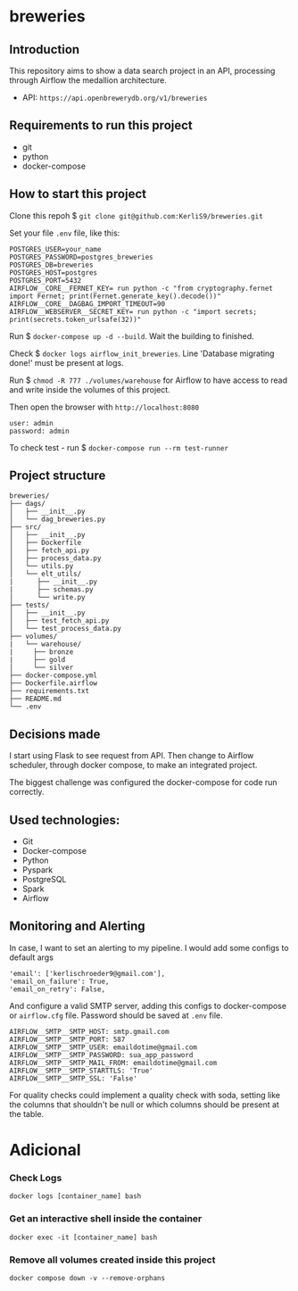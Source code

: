 # breweries

## Introduction

This repository aims to show a data search project in an API, processing through Airflow the medallion architecture.

* API: `https://api.openbrewerydb.org/v1/breweries`

## Requirements to run this project
- git
- python
- docker-compose

## How to start this project

Clone this repoh $ `git clone git@github.com:KerliS9/breweries.git`

Set your file `.env` file, like this:
```
POSTGRES_USER=your_name
POSTGRES_PASSWORD=postgres_breweries
POSTGRES_DB=breweries
POSTGRES_HOST=postgres
POSTGRES_PORT=5432
AIRFLOW__CORE__FERNET_KEY= run python -c "from cryptography.fernet import Fernet; print(Fernet.generate_key().decode())"
AIRFLOW__CORE__DAGBAG_IMPORT_TIMEOUT=90
AIRFLOW__WEBSERVER__SECRET_KEY= run python -c "import secrets; print(secrets.token_urlsafe(32))"
```
Run $ `docker-compose up -d --build`. Wait the building to finished.

Check $ `docker logs airflow_init_breweries`. Line 'Database migrating done!' must be present at logs.

Run $ `chmod -R 777 ./volumes/warehouse` for Airflow to have access to read and write inside the volumes of this project.

Then open the browser with `http://localhost:8080`
```
user: admin
password: admin
```
To check test - run $ `docker-compose run --rm test-runner`

## Project structure
```
breweries/
├── dags/
│   ├── __init__.py
│   └── dag_breweries.py
├── src/
│   ├── __init__.py
│   ├── Dockerfile
│   ├── fetch_api.py
│   ├── process_data.py
│   └── utils.py
│   └── elt_utils/
|      ├── __init__.py
|      ├── schemas.py
│      └── write.py
├── tests/
│   ├── __init__.py
│   ├── test_fetch_api.py
│   └── test_process_data.py
├── volumes/
|   └── warehouse/
|     ├── bronze
|     ├── gold
│     └── silver
├── docker-compose.yml
├── Dockerfile.airflow
├── requirements.txt
├── README.md
└── .env
```
## Decisions made

I start using Flask to see request from API. Then change to Airflow scheduler, through docker compose, to make an integrated project.

The biggest challenge was configured the docker-compose for code run correctly.

## Used technologies:

- Git
- Docker-compose
- Python
- Pyspark
- PostgreSQL
- Spark
- Airflow

## Monitoring and Alerting
In case, I want to set an alerting to my pipeline. I would add some configs to default args
```
'email': ['kerlischroeder9@gmail.com'],
'email_on_failure': True,
'email_on_retry': False,
```
And configure a valid SMTP server, adding this configs to docker-compose or `airflow.cfg` file. Password should be saved at `.env` file.
```
AIRFLOW__SMTP__SMTP_HOST: smtp.gmail.com
AIRFLOW__SMTP__SMTP_PORT: 587
AIRFLOW__SMTP__SMTP_USER: emaildotime@gmail.com
AIRFLOW__SMTP__SMTP_PASSWORD: sua_app_password
AIRFLOW__SMTP__SMTP_MAIL_FROM: emaildotime@gmail.com
AIRFLOW__SMTP__SMTP_STARTTLS: 'True'
AIRFLOW__SMTP__SMTP_SSL: 'False'
```

For quality checks could implement a quality check with soda, setting like the columns that shouldn't be null or which columns should be present at the table.

# Adicional

### Check Logs
`docker logs [container_name] bash`

### Get an interactive shell inside the container
`docker exec -it [container_name] bash`

### Remove all volumes created inside this project
```docker compose down -v --remove-orphans```
